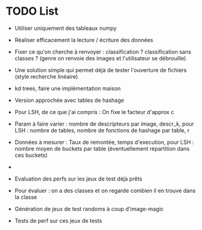 # TODO List

- Utiliser uniquement des tableaux numpy
- Réaliser efficacement la lecture / écriture des données


- Fixer ce qu'on cherche à renvoyer : classification ? classification sans classes ? (genre on renvoie des images et l'utilisateur se débrouille)


- Une solution simple qui permet déjà de tester l'ouverture de fichiers (style recherche linéaire)

- kd trees, faire une implémentation maison

- Version approchée avec tables de hashage

- Pour LSH, de ce que j'ai compris : 
    On fixe le facteur d'approx c
    
- Param à faire varier : nombre de descripteurs par image, descr_k, pour LSH : nombre de tables, nombre de fonctions de hashage par table, r
- Données à mesurer : Taux de remontée, temps d'execution, pour LSH : nombre moyen de buckets par table (éventuellement répartition dans ces buckets)
- 

- Evaluation des perfs sur les jeux de test déjà prêts
- Pour évaluer : on a des classes et on regarde combien il en trouve dans la classe




- Génération de jeux de test randoms à coup d'image-magic

- Tests de perf sur ces jeux de tests 
